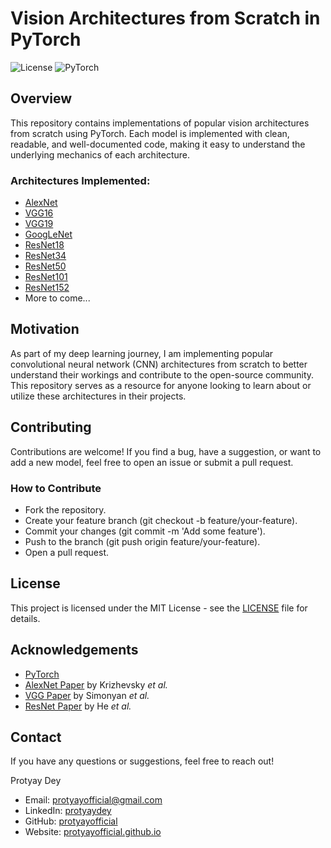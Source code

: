 # Vision Architectures from Scratch in PyTorch

![License](https://img.shields.io/badge/license-MIT-blue.svg)
![PyTorch](https://img.shields.io/badge/PyTorch-1.9.0%2B-red)

## Overview

This repository contains implementations of popular vision architectures from scratch using PyTorch. Each model is implemented with clean, readable, and well-documented code, making it easy to understand the underlying mechanics of each architecture.

### Architectures Implemented:
- [AlexNet](https://github.com/protyayofficial/Vision-Architectures/blob/main/alexnet.py)
- [VGG16](https://github.com/protyayofficial/Vision-Architectures/blob/main/vgg16.py)
- [VGG19](https://github.com/protyayofficial/Vision-Architectures/blob/main/vgg19.py)
- [GoogLeNet](https://github.com/protyayofficial/Vision-Architectures/blob/main/googlenet.py)
- [ResNet18](https://github.com/protyayofficial/Vision-Architectures/blob/main/resnet18.py)
- [ResNet34](https://github.com/protyayofficial/Vision-Architectures/blob/main/resnet34.py)
- [ResNet50](https://github.com/protyayofficial/Vision-Architectures/blob/main/resnet50.py)
- [ResNet101](https://github.com/protyayofficial/Vision-Architectures/blob/main/resnet101.py)
- [ResNet152](https://github.com/protyayofficial/Vision-Architectures/blob/main/resnet152.py)
- More to come...

## Motivation

As part of my deep learning journey, I am implementing popular convolutional neural network (CNN) architectures from scratch to better understand their workings and contribute to the open-source community. This repository serves as a resource for anyone looking to learn about or utilize these architectures in their projects.

## Contributing
Contributions are welcome! If you find a bug, have a suggestion, or want to add a new model, feel free to open an issue or submit a pull request.

### How to Contribute
- Fork the repository.
- Create your feature branch (git checkout -b feature/your-feature).
- Commit your changes (git commit -m 'Add some feature').
- Push to the branch (git push origin feature/your-feature).
- Open a pull request.

## License
This project is licensed under the MIT License - see the [LICENSE](https://github.com/protyayofficial/Vision-Architectures/blob/main/LICENSE) file for details.

## Acknowledgements
- [PyTorch](https://pytorch.org/)
- [AlexNet Paper](https://proceedings.neurips.cc/paper_files/paper/2012/file/c399862d3b9d6b76c8436e924a68c45b-Paper.pdf) by Krizhevsky _et al._
- [VGG Paper](https://arxiv.org/pdf/1409.1556) by Simonyan _et al._
- [ResNet Paper](https://arxiv.org/pdf/1512.03385) by He _et al._

## Contact
If you have any questions or suggestions, feel free to reach out!

Protyay Dey
- Email: [protyayofficial@gmail.com](mailto:protyayofficial.gmail.com)
- LinkedIn: [protyaydey](https:www.linkedin.com/in/protyaydey)
- GitHub: [protyayofficial](https://www.github.com/protyayofficial)
- Website: [protyayofficial.github.io](https://protyayofficial.github.io)
